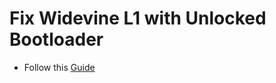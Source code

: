 # Fix Widevine L1 with Unlocked Bootloader

* Follow this [Guide](https://xdaforums.com/t/fix-widevine-l1-unlocked-bootloader.4731374/)